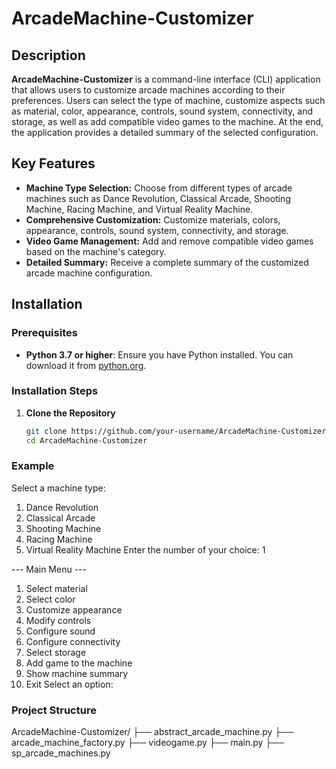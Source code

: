 # ArcadeMachine-Customizer

## Description

**ArcadeMachine-Customizer** is a command-line interface (CLI) application that allows users to customize arcade machines according to their preferences. Users can select the type of machine, customize aspects such as material, color, appearance, controls, sound system, connectivity, and storage, as well as add compatible video games to the machine. At the end, the application provides a detailed summary of the selected configuration.

## Key Features

- **Machine Type Selection:** Choose from different types of arcade machines such as Dance Revolution, Classical Arcade, Shooting Machine, Racing Machine, and Virtual Reality Machine.
- **Comprehensive Customization:** Customize materials, colors, appearance, controls, sound system, connectivity, and storage.
- **Video Game Management:** Add and remove compatible video games based on the machine's category.
- **Detailed Summary:** Receive a complete summary of the customized arcade machine configuration.


## Installation

### Prerequisites

- **Python 3.7 or higher**: Ensure you have Python installed. You can download it from [python.org](https://www.python.org/downloads/).

### Installation Steps

1. **Clone the Repository**

   ```bash
   git clone https://github.com/your-username/ArcadeMachine-Customizer.git
   cd ArcadeMachine-Customizer

### Example 

Select a machine type:
1. Dance Revolution
2. Classical Arcade
3. Shooting Machine
4. Racing Machine
5. Virtual Reality Machine
Enter the number of your choice: 1

--- Main Menu ---
1. Select material
2. Select color
3. Customize appearance
4. Modify controls
5. Configure sound
6. Configure connectivity
7. Select storage
8. Add game to the machine
9. Show machine summary
10. Exit
Select an option: 

### Project Structure

ArcadeMachine-Customizer/
├── abstract_arcade_machine.py
├── arcade_machine_factory.py
├── videogame.py
├── main.py
├── sp_arcade_machines.py


